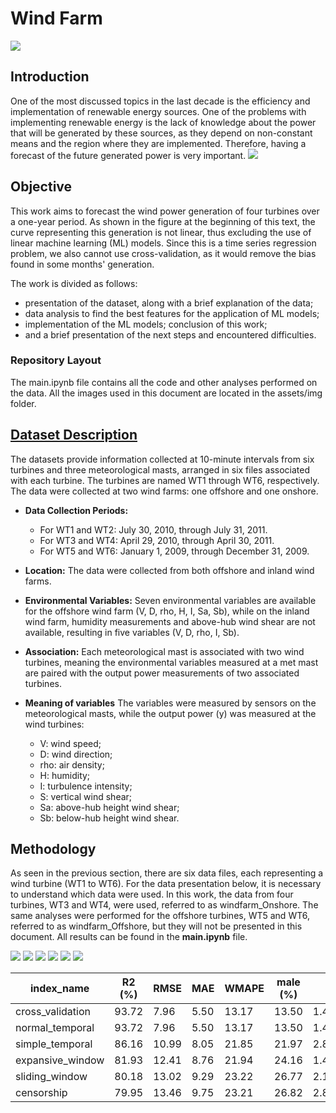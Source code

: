 # Wind Farm
![](assets/img/wind_farm.png)

<!-- <img src="assets/img/power.jpg)" width="200"/> -->

## Introduction

One of the most discussed topics in the last decade is the efficiency and implementation of renewable energy sources. One of the problems with implementing renewable energy is the lack of knowledge about the power that will be generated by these sources, as they depend on non-constant means and the region where they are implemented. Therefore, having a forecast of the future generated power is very important.
![](assets/img/power.jpg)

## Objective

This work aims to forecast the wind power generation of four turbines over a one-year period. As shown in the figure at the beginning of this text, the curve representing this generation is not linear, thus excluding the use of linear machine learning (ML) models. Since this is a time series regression problem, we also cannot use cross-validation, as it would remove the bias found in some months' generation.

The work is divided as follows: 
- presentation of the dataset, along with a brief explanation of the data; 
- data analysis to find the best features for the application of ML models; 
- implementation of the ML models; conclusion of this work; 
- and a brief presentation of the next steps and encountered difficulties.

### Repository Layout

The main.ipynb file contains all the code and other analyses performed on the data. All the images used in this document are located in the assets/img folder.

## [Dataset Description](https://zenodo.org/records/5516552)

The datasets provide information collected at 10-minute intervals from six turbines and three meteorological masts, arranged in six files associated with each turbine. The turbines are named WT1 through WT6, respectively. The data were collected at two wind farms: one offshore and one onshore.


- **Data Collection Periods:**
  - For WT1 and WT2: July 30, 2010, through July 31, 2011.
  - For WT3 and WT4: April 29, 2010, through April 30, 2011.
  - For WT5 and WT6: January 1, 2009, through December 31, 2009.

- **Location:** The data were collected from both offshore and inland wind farms.

- **Environmental Variables:** Seven environmental variables are available for the offshore wind farm (V, D, rho, H, I, Sa, Sb), while on the inland wind farm, humidity measurements and above-hub wind shear are not available, resulting in five variables (V, D, rho, I, Sb).

- **Association:** Each meteorological mast is associated with two wind turbines, meaning the environmental variables measured at a met mast are paired with the output power measurements of two associated turbines.

- **Meaning of variables** The variables were measured by sensors on the meteorological masts, while the output power (y) was measured at the wind turbines: 
    - V: wind speed;
    - D: wind direction;
    - rho: air density;
    - H: humidity;
    - I: turbulence intensity;
    - S: vertical wind shear;
    - Sa: above-hub height wind shear;
    - Sb: below-hub height wind shear.
  
## Methodology


As seen in the previous section, there are six data files, each representing a wind turbine (WT1 to WT6). For the data presentation below, it is necessary to understand which data were used. In this work, the data from four turbines, WT3 and WT4, were used, referred to as windfarm_Onshore. The same analyses were performed for the offshore turbines, WT5 and WT6, referred to as windfarm_Offshore, but they will not be presented in this document. All results can be found in the **main.ipynb** file.


![](assets/img/boxplot_wind_speed.png)
![](assets/img/boxplot_air_density.png)
![](assets/img/scatterplot_power.png)
![](assets/img/scatterplot_subplot_power.png)
![](assets/img/heatmap.png)
![](assets/img/shap.jpg)


| index_name        | R2 (%) | RMSE | MAE | WMAPE | male (%) | MAPE          |
|-------------------|--------|------|-----|-------|----------|---------------|
| cross_validation  | 93.72  | 7.96 | 5.50| 13.17 | 13.50    | 1.450405e+14  |
| normal_temporal   | 93.72  | 7.96 | 5.50| 13.17 | 13.50    | 1.450405e+14  |
| simple_temporal   | 86.16  | 10.99| 8.05| 21.85 | 21.97    | 2.838327e+14  |
| expansive_window  | 81.93  | 12.41| 8.76| 21.94 | 24.16    | 1.445954e+14  |
| sliding_window    | 80.18  | 13.02| 9.29| 23.22 | 26.77    | 2.117786e+14  |
| censorship        | 79.95  | 13.46| 9.75| 23.21 | 26.82    | 2.801625e+14  |

